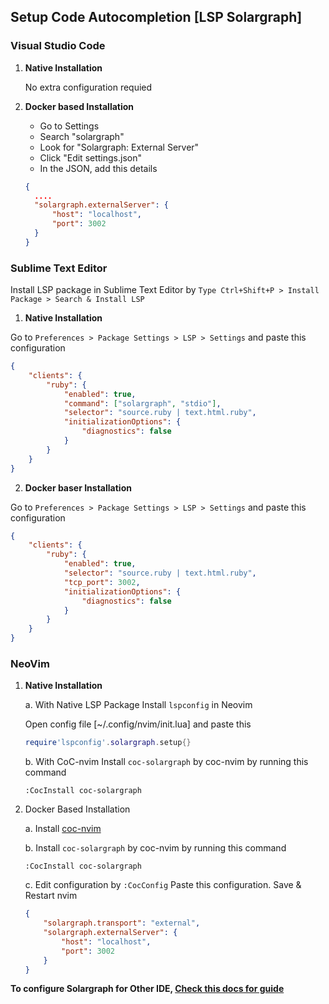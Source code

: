 ## Setup Code Autocompletion [LSP Solargraph]

### Visual Studio Code
1. **Native Installation**
    
    No extra configuration requied

2. **Docker based Installation**

    - Go to Settings
    - Search "solargraph"
    - Look for "Solargraph: External Server"
    - Click "Edit settings.json"
    - In the JSON, add this details
    ```json
    {
      ....
      "solargraph.externalServer": {
          "host": "localhost",
          "port": 3002
      }
    }
    ```
### Sublime Text Editor

Install LSP package in Sublime Text Editor by `Type Ctrl+Shift+P > Install Package > Search & Install LSP`

1. **Native Installation**

Go to `Preferences > Package Settings > LSP > Settings` and paste this configuration

```json
{
    "clients": {
        "ruby": {
            "enabled": true,
            "command": ["solargraph", "stdio"],
            "selector": "source.ruby | text.html.ruby",
            "initializationOptions": {
                "diagnostics": false
            }
        }
    }
}
```

2. **Docker baser Installation**

Go to `Preferences > Package Settings > LSP > Settings` and paste this configuration

```json
{
    "clients": {
        "ruby": {
            "enabled": true,
            "selector": "source.ruby | text.html.ruby",
            "tcp_port": 3002,
            "initializationOptions": {
                "diagnostics": false
            }
        }
    }
}
```

### NeoVim

1. **Native Installation**

   a. With Native LSP Package
   Install `lspconfig` in Neovim

   Open config file [~/.config/nvim/init.lua] and paste this
   ```lua
   require'lspconfig'.solargraph.setup{}
   ```

   b. With CoC-nvim
   Install `coc-solargraph` by coc-nvim by running this command
   ```
   :CocInstall coc-solargraph
   ```

2. Docker Based Installation

    a. Install [coc-nvim](https://github.com/neoclide/coc.nvim)

    b. Install `coc-solargraph` by coc-nvim by running this command
    ```
    :CocInstall coc-solargraph
    ``` 
    c. Edit configuration by `:CocConfig`
    Paste this configuration. Save & Restart nvim
    ```json
    {
        "solargraph.transport": "external",
        "solargraph.externalServer": {
            "host": "localhost",
            "port": 3002
        }
    }
    ```

**To configure Solargraph for Other IDE, [Check this docs for guide](https://github.com/castwide/solargraph#using-solargraph)**
